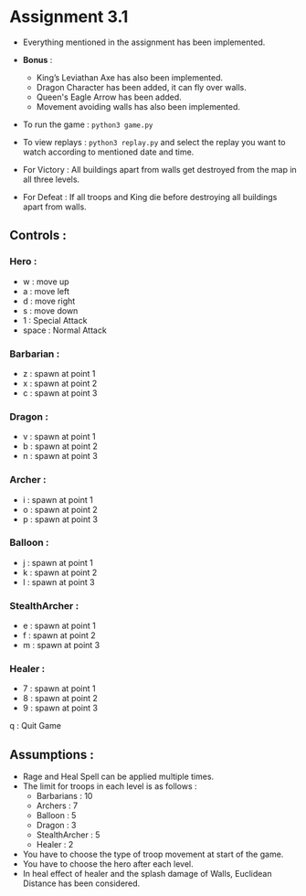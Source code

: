 # Assignment 3.1

- Everything mentioned in the assignment has been implemented.
- **Bonus** :
    - King’s Leviathan Axe has also been implemented.
    - Dragon Character has been added, it can fly over walls.
    - Queen's Eagle Arrow has been added.
    - Movement avoiding walls has also been implemented.

- To run the game : `python3 game.py`
- To view replays : `python3 replay.py`  and select the replay you want to watch according to mentioned date and time.
- For Victory : All buildings apart from walls get destroyed from the map in all three levels.
- For Defeat : If all troops and King die before destroying all buildings apart from walls.

## Controls :

### Hero :

- w : move up
- a : move left
- d : move right
- s : move down
- 1 : Special Attack
- space : Normal Attack

### Barbarian :

- z : spawn at point 1
- x : spawn at point 2
- c : spawn at point 3

### Dragon :

- v : spawn at point 1
- b : spawn at point 2
- n : spawn at point 3

### Archer :

- i : spawn at point 1
- o : spawn at point 2
- p : spawn at point 3

### Balloon :

- j : spawn at point 1
- k : spawn at point 2
- l : spawn at point 3

### StealthArcher :

- e : spawn at point 1
- f : spawn at point 2
- m : spawn at point 3

### Healer : 

- 7 : spawn at point 1
- 8 : spawn at point 2
- 9 : spawn at point 3

 

q : Quit Game

## Assumptions :

- Rage and Heal Spell can be applied multiple times.
- The limit for troops in each level is as follows :
    - Barbarians : 10
    - Archers : 7
    - Balloon : 5
    - Dragon : 3
    - StealthArcher : 5
    - Healer : 2
- You have to choose the type of troop movement at start of the game.
- You have to choose the hero after each level.
- In heal effect of healer and the splash damage of Walls, Euclidean Distance has been considered. 